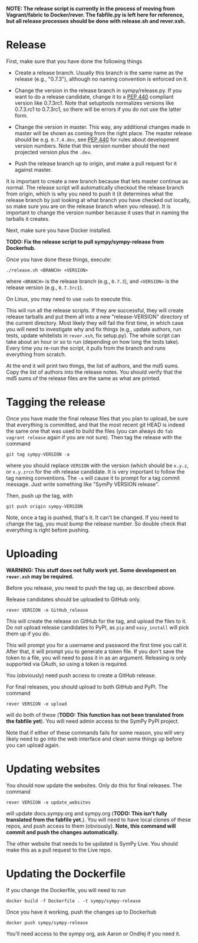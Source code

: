 **NOTE: The release script is currently in the process of moving from
Vagrant/fabric to Docker/rever. The fabfile.py is left here for reference, but
all release processes should be done with release.sh and rever.xsh.**

# Release

First, make sure that you have done the following things

- Create a release branch. Usually this branch is the same name as the release
  (e.g., "0.7.3"), although no naming convention is enforced on it.

- Change the version in the release branch in sympy/release.py. If you want to
  do a release candidate, change it to a [PEP
  440](https://www.python.org/dev/peps/pep-0440) compliant version like
  0.7.3rc1. Note that setuptools normalizes versions like 0.7.3.rc1 to
  0.7.3rc1, so there will be errors if you do not use the latter form.

- Change the version in master. This way, any additional changes made in master
  will be shown as coming from the right place. The master release should be
  e.g. `0.7.4.dev`, see [PEP 440](https://www.python.org/dev/peps/pep-0440) for
  rules about development version numbers. Note that this version number should
  the next projected version plus the `.dev`.

- Push the release branch up to origin, and make a pull request for it against
  master.

It is important to create a new branch because that lets master continue as
normal. The release script will automatically checkout the release branch from
origin, which is why you need to push it (it determines what the release
branch by just looking at what branch you have checked out locally, so make
sure you are on the release branch when you release). It is important to
change the version number because it uses that in naming the tarballs it
creates.

Next, make sure you have Docker installed.

**TODO: Fix the release script to pull sympy/sympy-release from Dockerhub.**

Once you have done these things, execute:

    ./release.sh <BRANCH> <VERSION>

where `<BRANCH>` is the release branch (e.g., `0.7.3`), and `<VERSION>` is the
release version (e.g., `0.7.3rc1`).

On Linux, you may need to use `sudo` to execute this.

This will run all the release scripts. If they are successful, they will
create release tarballs and put them all into a new "release-VERSION"
directory of the current directory. Most likely they will fail the first time,
in which case you will need to investigate why and fix things (e.g., update
authors, run tests, update whitelists in `rever.xsh`, fix setup.py). The whole
script can take about an hour or so to run (depending on how long the tests
take). Every time you re-run the script, it pulls from the branch and runs
everything from scratch.

At the end it will print two things, the list of authors, and the md5 sums.
Copy the list of authors into the release notes. You should verify that the
md5 sums of the release files are the same as what are printed.

# Tagging the release

Once you have made the final release files that you plan to upload, be sure
that everything is committed, and that the most recent git HEAD is indeed the
same one that was used to build the files (you can always do `fab vagrant
release` again if you are not sure). Then tag the release with the command

    git tag sympy-VERSION -a

where you should replace `VERSION` with the version (which should be `x.y.z`,
or `x.y.zrcn` for the `n`th release candidate. It is very important to follow
the tag naming conventions.  The `-a` will cause it to prompt for a tag commit
message. Just write something like "SymPy VERSION release".

Then, push up the tag, with

    git push origin sympy-VERSION

Note, once a tag is pushed, that's it. It can't be changed. If you need to
change the tag, you must bump the release number.  So double check that
everything is right before pushing.

# Uploading

**WARNING: This stuff does not fully work yet. Some development on `rever.xsh`
may be required.**

Before you release, you need to push the tag up, as described above.

Release candidates should be uploaded to GitHub only.

    rever VERSION -e GitHub_release

This will create the release on GitHub for the tag, and upload the files to
it.  Do not upload release candidates to PyPI, as `pip` and `easy_install`
will pick them up if you do.

This will prompt you for a username and password the first time you call it.
After that, it will prompt you to generate a token file.  If you don't save
the token to a file, you will need to pass it in as an argument. Releasing is
only supported via OAuth, so using a token is required.

You (obviously) need push access to create a GitHub release.

For final releases, you should upload to both GitHub and PyPI. The command

    rever VERSION -e upload

will do both of these (**TODO: This function has not been translated from the
fabfile yet**).  You will need admin access to the SymPy PyPI project.

Note that if either of these commands fails for some reason, you will very
likely need to go into the web interface and clean some things up before you
can upload again.

# Updating websites

You should now update the websites. Only do this for final releases. The command

    rever VERSION -e update_websites

will update docs.sympy.org and sympy.org (**TODO: This isn't fully translated
from the fabfile yet.**).  You will need to have local clones
of these repos, and push access to them (obviously).  **Note, this command
will commit and push the changes automatically.**

The other website that needs to be updated is SymPy Live. You should make this
as a pull request to the Live repo.

# Updating the Dockerfile

If you change the Dockerfile, you will need to run

    docker build -f Dockerfile . -t sympy/sympy-release

Once you have it working, push the changes up to Dockerhub

    docker push sympy/sympy-release

You'll need access to the sympy org, ask Aaron or Ondřej if you need it.
